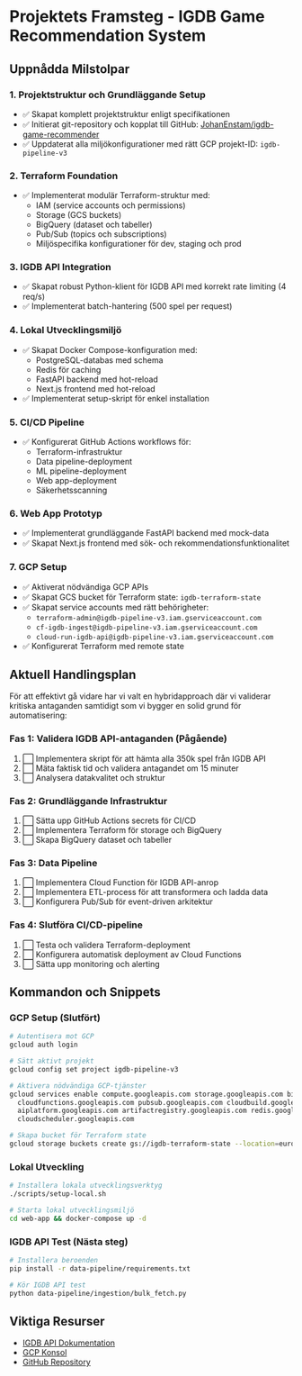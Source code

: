 # Projektets Framsteg - IGDB Game Recommendation System

## Uppnådda Milstolpar

### 1. Projektstruktur och Grundläggande Setup
- ✅ Skapat komplett projektstruktur enligt specifikationen
- ✅ Initierat git-repository och kopplat till GitHub: [JohanEnstam/igdb-game-recommender](https://github.com/JohanEnstam/igdb-game-recommender)
- ✅ Uppdaterat alla miljökonfigurationer med rätt GCP projekt-ID: `igdb-pipeline-v3`

### 2. Terraform Foundation
- ✅ Implementerat modulär Terraform-struktur med:
  - IAM (service accounts och permissions)
  - Storage (GCS buckets)
  - BigQuery (dataset och tabeller)
  - Pub/Sub (topics och subscriptions)
  - Miljöspecifika konfigurationer för dev, staging och prod

### 3. IGDB API Integration
- ✅ Skapat robust Python-klient för IGDB API med korrekt rate limiting (4 req/s)
- ✅ Implementerat batch-hantering (500 spel per request)

### 4. Lokal Utvecklingsmiljö
- ✅ Skapat Docker Compose-konfiguration med:
  - PostgreSQL-databas med schema
  - Redis för caching
  - FastAPI backend med hot-reload
  - Next.js frontend med hot-reload
- ✅ Implementerat setup-skript för enkel installation

### 5. CI/CD Pipeline
- ✅ Konfigurerat GitHub Actions workflows för:
  - Terraform-infrastruktur
  - Data pipeline-deployment
  - ML pipeline-deployment
  - Web app-deployment
  - Säkerhetsscanning

### 6. Web App Prototyp
- ✅ Implementerat grundläggande FastAPI backend med mock-data
- ✅ Skapat Next.js frontend med sök- och rekommendationsfunktionalitet

### 7. GCP Setup
- ✅ Aktiverat nödvändiga GCP APIs
- ✅ Skapat GCS bucket för Terraform state: `igdb-terraform-state`
- ✅ Skapat service accounts med rätt behörigheter:
  - `terraform-admin@igdb-pipeline-v3.iam.gserviceaccount.com`
  - `cf-igdb-ingest@igdb-pipeline-v3.iam.gserviceaccount.com`
  - `cloud-run-igdb-api@igdb-pipeline-v3.iam.gserviceaccount.com`
- ✅ Konfigurerat Terraform med remote state

## Aktuell Handlingsplan

För att effektivt gå vidare har vi valt en hybridapproach där vi validerar kritiska antaganden samtidigt som vi bygger en solid grund för automatisering:

### Fas 1: Validera IGDB API-antaganden (Pågående)
1. ⬜ Implementera skript för att hämta alla 350k spel från IGDB API
2. ⬜ Mäta faktisk tid och validera antagandet om 15 minuter
3. ⬜ Analysera datakvalitet och struktur

### Fas 2: Grundläggande Infrastruktur
1. ⬜ Sätta upp GitHub Actions secrets för CI/CD
2. ⬜ Implementera Terraform för storage och BigQuery
3. ⬜ Skapa BigQuery dataset och tabeller

### Fas 3: Data Pipeline
1. ⬜ Implementera Cloud Function för IGDB API-anrop
2. ⬜ Implementera ETL-process för att transformera och ladda data
3. ⬜ Konfigurera Pub/Sub för event-driven arkitektur

### Fas 4: Slutföra CI/CD-pipeline
1. ⬜ Testa och validera Terraform-deployment
2. ⬜ Konfigurera automatisk deployment av Cloud Functions
3. ⬜ Sätta upp monitoring och alerting

## Kommandon och Snippets

### GCP Setup (Slutfört)
```bash
# Autentisera mot GCP
gcloud auth login

# Sätt aktivt projekt
gcloud config set project igdb-pipeline-v3

# Aktivera nödvändiga GCP-tjänster
gcloud services enable compute.googleapis.com storage.googleapis.com bigquery.googleapis.com \
  cloudfunctions.googleapis.com pubsub.googleapis.com cloudbuild.googleapis.com run.googleapis.com \
  aiplatform.googleapis.com artifactregistry.googleapis.com redis.googleapis.com sqladmin.googleapis.com \
  cloudscheduler.googleapis.com

# Skapa bucket för Terraform state
gcloud storage buckets create gs://igdb-terraform-state --location=europe-west1
```

### Lokal Utveckling
```bash
# Installera lokala utvecklingsverktyg
./scripts/setup-local.sh

# Starta lokal utvecklingsmiljö
cd web-app && docker-compose up -d
```

### IGDB API Test (Nästa steg)
```bash
# Installera beroenden
pip install -r data-pipeline/requirements.txt

# Kör IGDB API test
python data-pipeline/ingestion/bulk_fetch.py
```

## Viktiga Resurser
- [IGDB API Dokumentation](https://api-docs.igdb.com/)
- [GCP Konsol](https://console.cloud.google.com/home/dashboard?project=igdb-pipeline-v3)
- [GitHub Repository](https://github.com/JohanEnstam/igdb-game-recommender)